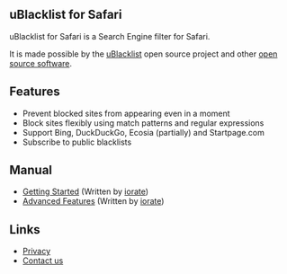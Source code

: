 ## uBlacklist for Safari

uBlacklist for Safari is a Search Engine filter for Safari. 

It is made possible by the [uBlacklist](https://github.com/iorate/uBlacklist) open source project and other [open source software](https://group-leafy.github.io/uBlacklist-for-Safari/other-licence).

## Features

* Prevent blocked sites from appearing even in a moment
* Block sites flexibly using match patterns and regular expressions
* Support Bing, DuckDuckGo, Ecosia (partially) and Startpage.com
* Subscribe to public blacklists

## Manual

* [Getting Started](https://iorate.github.io/ublacklist/getting-started) (Written by [iorate](https://twitter.com/iorate))
* [Advanced Features](https://iorate.github.io/ublacklist/advanced-features) (Written by [iorate](https://twitter.com/iorate))

## Links

* [Privacy](https://group-leafy.github.io/uBlacklist-for-Safari/privacy)
* [Contact us](mailto:group.leafy@gmail.com)